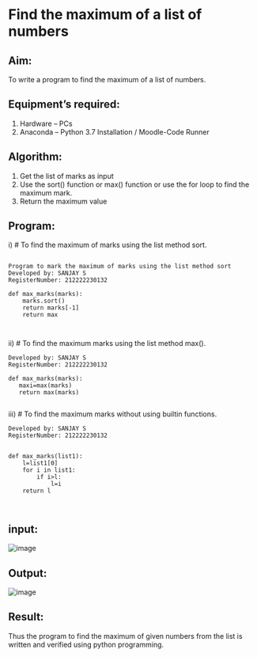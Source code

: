 # Find the maximum of a list of numbers
## Aim:
To write a program to find the maximum of a list of numbers.
## Equipment’s required:
1.	Hardware – PCs
2.	Anaconda – Python 3.7 Installation / Moodle-Code Runner
## Algorithm:
1.	Get the list of marks as input
2.	Use the sort() function or max() function or use the for loop to find the maximum mark.
3.	Return the maximum value
## Program:

i)	# To find the maximum of marks using the list method sort.
```
 
Program to mark the maximum of marks using the list method sort
Developed by: SANJAY S
RegisterNumber: 212222230132

def max_marks(marks):
    marks.sort()
    return marks[-1]
    return max



```

ii)	# To find the maximum marks using the list method max().
```
Developed by: SANJAY S
RegisterNumber: 212222230132

def max_marks(marks):
   maxi=max(marks)
   return max(marks)


```

iii) # To find the maximum marks without using builtin functions.
```
Developed by: SANJAY S
RegisterNumber: 212222230132


def max_marks(list1):
    l=list1[0]
    for i in list1:
        if i>l:
            l=i
    return l        
  


```
## input:
![image](https://github.com/22002102/FindMaximum/assets/119091638/934bfdd5-489f-47f0-8992-9fa06e10c43d)


## Output:


![image](https://github.com/22002102/FindMaximum/assets/119091638/db34f52d-d22e-41df-b10b-3f3914b4e318)






## Result:
Thus the program to find the maximum of given numbers from the list is written and verified using python programming.
